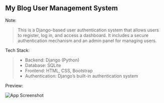 ## My Blog User Management System

Note:

> This is a Django-based user authentication system that allows users to register, log in, and access a dashboard.
  It includes a secure authentication mechanism and an admin panel for managing users.


Tech Stack:
> - Backend: Django (Python)  
> - Database: SQLite  
> - Frontend: HTML, CSS, Bootstrap  
> - Authentication: Django’s built-in authentication system 

 Preview:
 
![App Screenshot](accounts/static/site.jpg)
